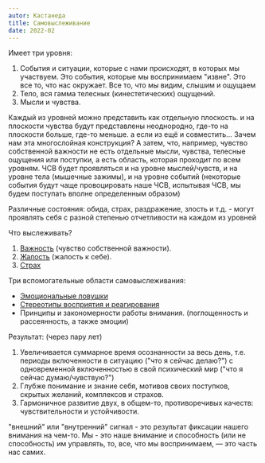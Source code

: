 ```yaml
---
autor: Кастанеда
title: Самовыслеживание
date: 2022-02
---
```

Имеет три уровня:
1. События и ситуации, которые с нами происходят, в которых мы участвуем. Это события, которые мы воспринимаем "извне". Это все то, что нас окружает. Все то, что мы видим, слышим и ощущаем
2. Тело, вся гамма телесных (кинестетических) ощущений.
3. Мысли и чувства.

Каждый из уровней можно представить как отдельную плоскость. и на плоскости чувства будут представлены неоднородно, где-то на плоскости больше, где-то меньше. а если из ещё и совместить... Зачем нам эта многослойная конструкция? А затем, что, например, чувство собственной важности не есть отдельные мысли, чувства, телесные ощущения или поступки, а есть область, которая проходит по всем уровням. ЧСВ будет проявляться и на уровне мыслей/чувств, и на уровне тела (мышечные зажимы), и на уровне событий (некоторые события будут чаще провоцировать наше ЧСВ, испытывая ЧСВ, мы будем поступать вполне определенным образом)

Различные состояния: обида, страх, раздражение, злость и т.д. - могут проявлять себя с разной степенью отчетливости на каждом из уровней

Что выслеживать?
1. [Важность](Пси/Кастанеда/Чувство%20собственной%20важности.md####%202.%20Важность) (чувство собственной важности).
2. [Жалость](Пси/Кастанеда/Чувство%20собственной%20важности.md####%203.%20Жалость) (жалость к себе).
3. [Страх](Пси/Кастанеда/Чувство%20собственной%20важности.md####%201.%20Страх)

Три вспомогательные области самовыслеживания:
- [Эмоциональные ловушки](Пси/Кастанеда/Чувство%20собственной%20важности.md###%201.%20Эмоциональные%20ловушки) 
- [Стереотипы восприятия и реагирования](Пси/Кастанеда/Чувство%20собственной%20важности.md###%202.%20Реакции)
- Принципы и закономерности работы внимания. (поглощенность и рассеянность, а также эмоции)

Результат: (через пару лет)
1. Увеличивается суммарное время осознанности за весь день, т.е. периоды включенности в ситуацию ("что я сейчас делаю?") с одновременной включенностью в свой психический мир ("что я сейчас думаю/чувствую?")
2. Глубже понимание и знание себя, мотивов своих поступков, скрытых желаний, комплексов и страхов.
3. Гармоничное развитие двух, в общем-то, противоречивых качеств: чувствительности и устойчивости.

"внешний" или "внутренний" сигнал - это результат фиксации нашего внимания на чем-то. Мы - это наше внимание и способность (или не способность) им управлять, то, все, что мы воспринимаем, — это часть нас самих.